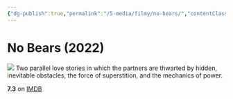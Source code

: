 ```yaml
---
{"dg-publish":true,"permalink":"/5-media/filmy/no-bears/","contentClasses":"movie","tags":["to-watch","фильм","#Drama","#Romance"],"created":"2024-01-20T05:37:24.204+07:00","updated":"2024-01-20T05:55:02.297+07:00"}
---
```


# No Bears (2022)
![](https://m.media-amazon.com/images/M/MV5BYmY5MWM4OWItZDRhNy00NmFjLWFkNGQtMjQyMmU4YzkwNDIxXkEyXkFqcGdeQXVyNjQyMTI3MTM@._V1_SX300.jpg)
Two parallel love stories in which the partners are thwarted by hidden, inevitable obstacles, the force of superstition, and the mechanics of power.

**7.3** on [IMDB](https://www.imdb.com/title/tt20205236)
